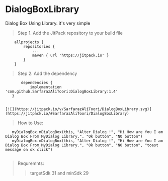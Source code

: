 # DialogBoxLibrary
Dialog Box Using Library. it's very simple


>Step 1. Add the JitPack repository to your build file

```
    allprojects {
		repositories {
			...
			maven { url 'https://jitpack.io' }
		}
	}
  ```
  
  >Step 2. Add the dependency
  
  
 ```
    	dependencies {
	        implementation 'com.github.SarfarazAliToori:DialogBoxLibrary:1.4'
	}
  
 ```
 
 ```
 [![](https://jitpack.io/v/SarfarazAliToori/DialogBoxLibrary.svg)](https://jitpack.io/#SarfarazAliToori/DialogBoxLibrary)
 ```
 
 >How to Use:
 
 ```val myDialogBox = MyDialogBox(this)
    myDialogBox.mDialogBox(this, "Alter Dialog !", "Hi How are You I am Dialog Box From MyDialog Library.", "Ok button", "NO button")
    myDialogBox.mDialogBox(this, "Alter Dialog !", "Hi How are You I am Dialog Box From MyDialog Library.", "Ok button", "NO button", "toast message on ok click")


 ```
 
 > Requremnts:
  >> targetSdk 31 and minSdk 29
    
